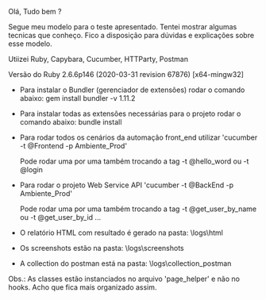 Olá, Tudo bem ?

Segue meu modelo para o teste apresentado. Tentei mostrar algumas tecnicas que conheço. 
Fico a disposição para dúvidas e explicações sobre esse modelo.

Utiizei Ruby, Capybara, Cucumber, HTTParty, Postman

Versão do Ruby 2.6.6p146 (2020-03-31 revision 67876) [x64-mingw32] 
* Para instalar o Bundler (gerenciador de extensões) rodar o comando abaixo:
gem install bundler -v 1.11.2

* Para instalar todas as extensões necessárias para o projeto rodar o comando abaixo:
bundle install

* Para rodar todos os cenários da automação front_end utilizar 'cucumber -t @Frontend -p Ambiente_Prod'

    Pode rodar uma por uma também trocando a tag -t @hello_word ou -t @login

* Para rodar o projeto Web Service API 'cucumber -t @BackEnd -p Ambiente_Prod'
    
    Pode rodar uma por uma também trocando a tag -t @get_user_by_name ou -t @get_user_by_id ...

* O relatório HTML com resultado é gerado na pasta: \logs\html 
* Os screenshots estão na pasta: \logs\screenshots 
* A collection do postman está na pasta: \logs\collection_postman

Obs.: As classes estão instanciados no arquivo 'page_helper' e não no hooks. Acho que fica mais organizado assim.

